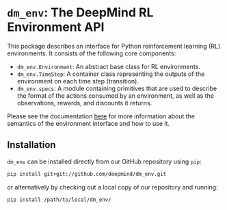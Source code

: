 # `dm_env`: The DeepMind RL Environment API

This package describes an interface for Python reinforcement learning (RL)
environments. It consists of the following core components:

*   `dm_env.Environment`: An abstract base class for RL environments.
*   `dm_env.TimeStep`: A container class representing the outputs of the
    environment on each time step (transition).
*   `dm_env.specs`: A module containing primitives that are used to describe the
    format of the actions consumed by an environment, as well as the
    observations, rewards, and discounts it returns.

Please see the documentation [here][api_docs] for more information about the
semantics of the environment interface and how to use it.

## Installation

`dm_env` can be installed directly from our GitHub repository using `pip`:

```bash
pip install git+git://github.com/deepmind/dm_env.git
```

or alternatively by checking out a local copy of our repository and running:

```bash
pip install /path/to/local/dm_env/
```

[api_docs]: docs/index.md
